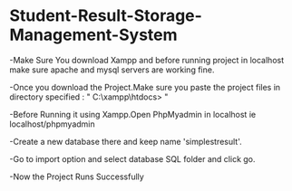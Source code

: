 # Student-Result-Storage-Management-System

-Make Sure You download Xampp and before running project in localhost make sure apache and mysql servers are working fine.

-Once you download the Project.Make sure you paste the project files in directory specified : " C:\xampp\htdocs> "

-Before Running it using Xampp.Open PhpMyadmin in localhost ie localhost/phpmyadmin

-Create a new database there and keep name 'simplestresult'.

-Go to import option and select database SQL folder and click go.

-Now the Project Runs Successfully
